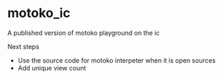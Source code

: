 # motoko_ic

A published version of motoko playground on the ic

Next steps
- Use the source code for motoko interpeter when it is open sources
- Add unique view count 
